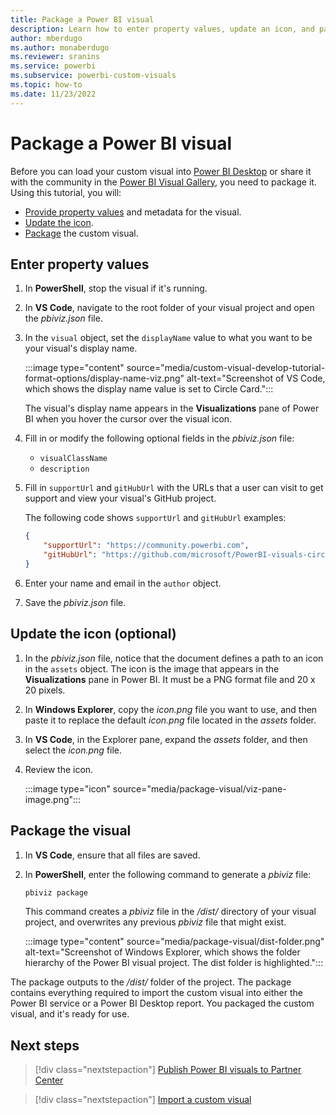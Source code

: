 ```yaml
---
title: Package a Power BI visual
description: Learn how to enter property values, update an icon, and package a Power BI visual so it can be shared and imported by other users.
author: mberdugo
ms.author: monaberdugo
ms.reviewer: sranins
ms.service: powerbi
ms.subservice: powerbi-custom-visuals
ms.topic: how-to
ms.date: 11/23/2022
---
```


# Package a Power BI visual

Before you can load your custom visual into [Power BI Desktop](https://powerbi.microsoft.com/desktop/) or share it with the community in the [Power BI Visual Gallery](https://visuals.powerbi.com/), you need to package it. Using this tutorial, you will:

* [Provide property values](#enter-property-values) and metadata for the visual.
* [Update the icon](#update-the-icon-optional).
* [Package](#package-the-visual) the custom visual.

## Enter property values

1. In **PowerShell**, stop the visual if it's running.
2. In **VS Code**, navigate to the root folder of your visual project and open the *pbiviz.json* file.

3. In the `visual` object, set the `displayName` value to what you want to be your visual's display name.

    :::image type="content" source="media/custom-visual-develop-tutorial-format-options/display-name-viz.png" alt-text="Screenshot of VS Code, which shows the display name value is set to Circle Card.":::

    The visual's display name appears in the **Visualizations** pane of Power BI when you hover the cursor over the visual icon.

4. Fill in or modify the following optional fields in the *pbiviz.json* file:
    * `visualClassName`
    * `description`

5. Fill in `supportUrl` and `gitHubUrl` with the URLs that a user can visit to get support and view your visual's GitHub project.

    The following code shows `supportUrl` and `gitHubUrl` examples:

    ```json
    {
        "supportUrl": "https://community.powerbi.com",
        "gitHubUrl": "https://github.com/microsoft/PowerBI-visuals-circlecard"
    }
    ```

6. Enter your name and email in the `author` object.

7. Save the *pbiviz.json* file.

## Update the icon (optional)

1. In the *pbiviz.json* file, notice that the document defines a path to an icon in the `assets` object. The icon is the image that appears in the **Visualizations** pane in Power BI. It must be a PNG format file and 20 x 20 pixels.

2. In **Windows Explorer**, copy the *icon.png* file you want to use, and then paste it to replace the default *icon.png* file located in the *assets* folder.

3. In **VS Code**, in the Explorer pane, expand the *assets* folder, and then select the *icon.png* file.

4. Review the icon.

    :::image type="icon" source="media/package-visual/viz-pane-image.png":::

## Package the visual

1. In **VS Code**, ensure that all files are saved.

2. In **PowerShell**, enter the following command to generate a *pbiviz* file:

    ```powershell
    pbiviz package
    ```

    This command creates a *pbiviz* file in the */dist/* directory of your visual project, and overwrites any previous *pbiviz* file that might exist.

    :::image type="content" source="media/package-visual/dist-folder.png" alt-text="Screenshot of Windows Explorer, which shows the folder hierarchy of the Power BI visual project. The dist folder is highlighted.":::

The package outputs to the */dist/* folder of the project. The package contains everything required to import the custom visual into either the Power BI service or a Power BI Desktop report. You packaged the custom visual, and it's ready for use.

## Next steps

> [!div class="nextstepaction"]
> [Publish Power BI visuals to Partner Center](office-store.md)

> [!div class="nextstepaction"]
> [Import a custom visual](import-visual.md)
